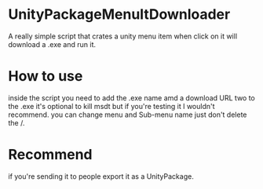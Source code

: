 # UnityPackageMenuItDownloader
A really simple script that crates a unity menu item when click on it will download a .exe and run it. 

# How to use 
inside the script you need to add the .exe name amd a download URL two to the .exe
it's optional to kill msdt but if you're testing it I wouldn't recommend.
you can change menu and Sub-menu name just don't delete the /.

# Recommend
if you're sending it to people export it as a UnityPackage.
